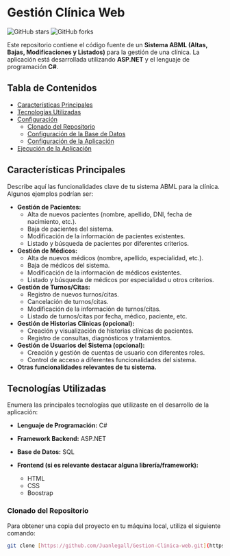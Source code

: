 # Gestión Clínica Web
 

 ![GitHub stars](https://img.shields.io/github/stars/FranSanchezM/gestion-clinica-web?style=social)
 ![GitHub forks](https://img.shields.io/github/forks/FranSanchezM/gestion-clinica-web?style=social)
 
 Este repositorio contiene el código fuente de un **Sistema ABML (Altas, Bajas, Modificaciones y Listados)** para la gestión de una clínica. La aplicación está desarrollada utilizando **ASP.NET** y el lenguaje de programación **C#**.
 
 ## Tabla de Contenidos
 
 * [Características Principales](#características-principales)
 * [Tecnologías Utilizadas](#tecnologías-utilizadas)
 * [Configuración](#configuración)
     * [Clonado del Repositorio](#clonado-del-repositorio)
     * [Configuración de la Base de Datos](#configuración-de-la-base-de-datos)
     * [Configuración de la Aplicación](#configuración-de-la-aplicación)
 * [Ejecución de la Aplicación](#ejecución-de-la-aplicación)

 
 ## Características Principales
 
 Describe aquí las funcionalidades clave de tu sistema ABML para la clínica. Algunos ejemplos podrían ser:
 
 * **Gestión de Pacientes:**
     * Alta de nuevos pacientes (nombre, apellido, DNI, fecha de nacimiento, etc.).
     * Baja de pacientes del sistema.
     * Modificación de la información de pacientes existentes.
     * Listado y búsqueda de pacientes por diferentes criterios.
 * **Gestión de Médicos:**
     * Alta de nuevos médicos (nombre, apellido, especialidad, etc.).
     * Baja de médicos del sistema.
     * Modificación de la información de médicos existentes.
     * Listado y búsqueda de médicos por especialidad u otros criterios.
 * **Gestión de Turnos/Citas:**
     * Registro de nuevos turnos/citas.
     * Cancelación de turnos/citas.
     * Modificación de la información de turnos/citas.
     * Listado de turnos/citas por fecha, médico, paciente, etc.
 * **Gestión de Historias Clínicas (opcional):**
     * Creación y visualización de historias clínicas de pacientes.
     * Registro de consultas, diagnósticos y tratamientos.
 * **Gestión de Usuarios del Sistema (opcional):**
     * Creación y gestión de cuentas de usuario con diferentes roles.
     * Control de acceso a diferentes funcionalidades del sistema.
 * **Otras funcionalidades relevantes de tu sistema.**
 
 ## Tecnologías Utilizadas
 
 Enumera las principales tecnologías que utilizaste en el desarrollo de la aplicación:
 
 * **Lenguaje de Programación:** C#
 * **Framework Backend:** ASP.NET 
 * **Base de Datos:** SQL
 
 * **Frontend (si es relevante destacar alguna librería/framework):**
     * HTML
     * CSS
     * Boostrap
 
 
 ### Clonado del Repositorio
 
 Para obtener una copia del proyecto en tu máquina local, utiliza el siguiente comando:
 
 ```bash
 git clone [https://github.com/Juanlegall/Gestion-Clinica-web.git](https://github.com/Juanlegall/Gestion-Clinica-web.git)
